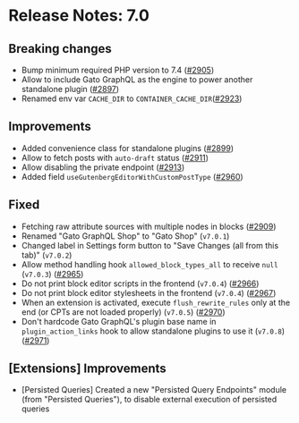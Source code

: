 # Release Notes: 7.0

## Breaking changes

- Bump minimum required PHP version to 7.4 ([#2905](https://github.com/GatoGraphQL/GatoGraphQL/pull/2905))
- Allow to include Gato GraphQL as the engine to power another standalone plugin ([#2897](https://github.com/GatoGraphQL/GatoGraphQL/pull/2897))
- Renamed env var `CACHE_DIR` to `CONTAINER_CACHE_DIR`([#2923](https://github.com/GatoGraphQL/GatoGraphQL/pull/2923))

## Improvements

- Added convenience class for standalone plugins ([#2899](https://github.com/GatoGraphQL/GatoGraphQL/pull/2899))
- Allow to fetch posts with `auto-draft` status ([#2911](https://github.com/GatoGraphQL/GatoGraphQL/pull/2911))
- Allow disabling the private endpoint ([#2913](https://github.com/GatoGraphQL/GatoGraphQL/pull/2913))
- Added field `useGutenbergEditorWithCustomPostType` ([#2960](https://github.com/GatoGraphQL/GatoGraphQL/pull/2960))

## Fixed

- Fetching raw attribute sources with multiple nodes in blocks ([#2909](https://github.com/GatoGraphQL/GatoGraphQL/pull/2909))
- Renamed "Gato GraphQL Shop" to "Gato Shop" (`v7.0.1`)
- Changed label in Settings form button to "Save Changes (all from this tab)" (`v7.0.2`)
- Allow method handling hook `allowed_block_types_all` to receive `null` (`v7.0.3`) ([#2965](https://github.com/GatoGraphQL/GatoGraphQL/pull/2965))
- Do not print block editor scripts in the frontend (`v7.0.4`) ([#2966](https://github.com/GatoGraphQL/GatoGraphQL/pull/2966))
- Do not print block editor stylesheets in the frontend (`v7.0.4`) ([#2967](https://github.com/GatoGraphQL/GatoGraphQL/pull/2967))
- When an extension is activated, execute `flush_rewrite_rules` only at the end (or CPTs are not loaded properly) (`v7.0.5`) ([#2970](https://github.com/GatoGraphQL/GatoGraphQL/pull/2970))
- Don't hardcode Gato GraphQL's plugin base name in `plugin_action_links` hook to allow standalone plugins to use it (`v7.0.8`) ([#2971](https://github.com/GatoGraphQL/GatoGraphQL/pull/2971))

## [Extensions] Improvements

- [Persisted Queries] Created a new "Persisted Query Endpoints" module (from "Persisted Queries"), to disable external execution of persisted queries
